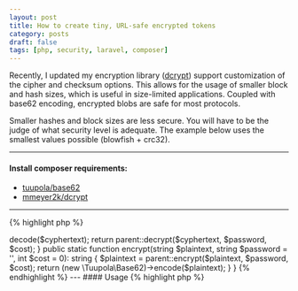 ```yaml
---
layout: post
title: How to create tiny, URL-safe encrypted tokens
category: posts
draft: false
tags: [php, security, laravel, composer]
---
```


Recently, I updated my encryption library (<a href="https://github.com/mmeyer2k/dcrypt">dcrypt</a>) support customization of the cipher and checksum options.
This allows for the usage of smaller block and hash sizes, which is useful in size-limited applications.
Coupled with base62 encoding, encrypted blobs are safe for most protocols.

Smaller hashes and block sizes are less secure. You will have to be the judge of what security level is adequate. 
The example below uses the smallest values possible (blowfish + crc32).

---

#### Install composer requirements:
<ul>
<li>
<a href="https://github.com/tuupola/base62">tuupola/base62</a>
</li>
<li>
<a href="https://github.com/mmeyer2k/dcrypt">mmeyer2k/dcrypt</a>
</li>
</ul>

---

{% highlight php %}
<?php

namespace App\Models;

class TinyCrypt extends \Dcrypt\AesCbc
{

    const CIPHER = 'bf-cbc';

    const CHKSUM = 'crc32';

    public static function decrypt(string $cyphertext, string $password = '', int $cost = 0): string
    {
        $cyphertext = (new \Tuupola\Base62)->decode($cyphertext);

        return parent::decrypt($cyphertext, $password, $cost);
    }

    public static function encrypt(string $plaintext, string $password = '', int $cost = 0): string
    {
        $plaintext = parent::encrypt($plaintext, $password, $cost);

        return (new \Tuupola\Base62)->encode($plaintext);
    }
}
{% endhighlight %}

---

#### Usage
{% highlight php %}

<?php

use App\Models\TinyCrypt;

{% endhighlight %}



